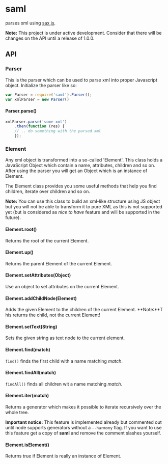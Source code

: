 # saml
parses xml using [sax.js](https://github.com/isaacs/sax-js).

**Note:** This project is under active development. Consider that there will be changes on the API until a release of 1.0.0.

## API

### Parser

This is the parser which can be used to parse xml into proper Javascript object. Initialize the parser like so:

```javascript
var Parser = require('saml').Parser();
var xmlParser = new Parser()
```

#### Parser.parse()

```javascript
xmlParser.parse('some xml')
	.then(function (res) {
	// .. do something with the parsed xml
	});
```

### Element

Any xml object is transformed into a so-called 'Element'. This class holds a JavaScript Object which contain a name, attributes, children and so on. After using the parser you will get an Object which is an instance of Element.

The Element class provides you some useful methods that help you find children, iterate over children and so on.

**Note:** You can use this class to build an xml-like structure using JS object but you will not be able to transform it to pure XML as this is not supported yet (but is considered as *nice to have* feature and will be supported in the future).

#### Element.root()

Returns the root of the current Element.

#### Element.up()

Returns the parent Element of the current Element.

#### Element.setAttributes(Object)

Use an object to set attributes on the current Element.

#### Element.addChildNode(Element)

Adds the given Element to the children of the current Element. **Note:**T his returns the child, not the current Element!

#### Element.setText(String)

Sets the given string as text node to the current element.

#### Element.find(match)

`find()` finds the first child with a name matching *match*.

#### Element.findAll(match)

`findAll()` finds all children wit a name matching *match*.

#### Element.iter(match)

Returns a generator which makes it possible to iterate recursively over the whole tree.

**Important notice:** This feature is implemented already but commented out until node supports generators without a `--harmony` flag.
If you want to use this feature get a copy of **saml** and remove the comment slashes yourself.

#### Element.isElement()

Returns true if Element is really an instance of Element.